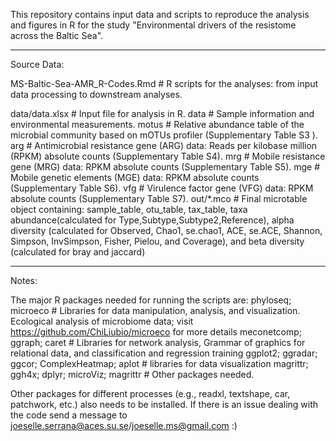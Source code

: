This repository contains input data and scripts to reproduce the analysis and figures in R for the study "Environmental drivers of the resistome across the Baltic Sea".

---  
Source Data:

MS-Baltic-Sea-AMR_R-Codes.Rmd					  # R scripts for the analyses: from input data processing to downstream analyses.

data/data.xlsx                                                    # Input file for analysis in R.
			data                                      # Sample information and environmental measurements.
			motus					  # Relative abundance table of the microbial community based on mOTUs profiler (Supplementary Table S3 ).
			arg					  # Antimicrobial resistance gene (ARG) data: Reads per kilobase million (RPKM) absolute counts (Supplementary Table S4).
			mrg					  # Mobile resistance gene (MRG) data: RPKM absolute counts (Supplementary Table S5).
			mge					  # Mobile genetic elements (MGE) data: RPKM absolute counts (Supplementary Table S6).
			vfg					  # Virulence factor gene (VFG) data: RPKM absolute counts (Supplementary Table S7).
out/*.mco                                                         # Final microtable object containing: sample_table, otu_table, tax_table, taxa abundance(calculated for Type,Subtype,Subtype2,Reference), alpha diversity (calculated for Observed, Chao1, se.chao1, ACE, se.ACE, Shannon, Simpson, InvSimpson, Fisher, Pielou, and Coverage), and beta diversity (calculated for bray and jaccard)

---
Notes:

The major R packages needed for running the scripts are:
phyloseq; microeco                                                # Libraries for data manipulation, analysis, and visualization. Ecological analysis of microbiome data; visit https://github.com/ChiLiubio/microeco for more details
meconetcomp; ggraph; caret                                        # Libraries for network analysis, Grammar of graphics for relational data, and classification and regression training
ggplot2; ggradar; ggcor; ComplexHeatmap; aplot                    # libraries for data visualization
magrittr; ggh4x; dplyr; microViz; magrittr                        # Other packages needed.

Other packages for different processes (e.g., readxl, textshape, car, patchwork, etc.) also needs to be installed. If there is an issue dealing with the code send a message to joeselle.serrana@aces.su.se/joeselle.ms@gmail.com :)

